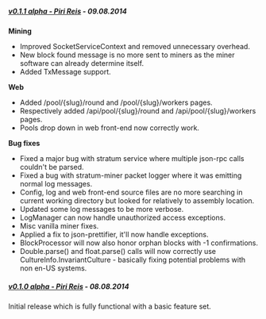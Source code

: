##### [v0.1.1 alpha - Piri Reis](https://github.com/CoiniumServ/CoiniumServ/releases/tag/v0.1.1-alpha) - 09.08.2014
**Mining**
* Improved SocketServiceContext and removed unnecessary overhead.
* New block found message is no more sent to miners as the miner software can already determine itself.
* Added TxMessage support.
 
**Web**
* Added /pool/{slug}/round and /pool/{slug}/workers pages.
* Respectively added /api/pool/{slug}/round and /api/pool/{slug}/workers pages.
* Pools drop down in web front-end now correctly work.

**Bug fixes**
* Fixed a major bug with stratum service where multiple json-rpc calls couldn't be parsed.
* Fixed a bug with stratum-miner packet logger where it was emitting normal log messages.
* Config, log and web front-end source files are no more searching in current working directory but looked for relatively to assembly location.
* Updated some log messages to be more verbose.
* LogManager can now handle unauthorized access exceptions.
* Misc vanilla miner fixes.
* Applied a fix to json-prettifier, it'll now handle exceptions.
* BlockProcessor will now also honor orphan blocks with -1 confirmations.
* Double.parse() and float.parse() calls will now correctly use CultureInfo.InvariantCulture - basically fixing potential problems with non en-US systems.


##### [v0.1.0 alpha - Piri Reis](https://github.com/CoiniumServ/CoiniumServ/releases/tag/v0.1.0-alpha) - 08.08.2014

Initial release which is fully functional with a basic feature set.
